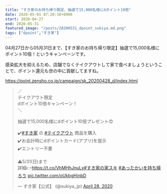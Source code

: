 ```yaml
---
title: "すき家のお持ち帰り限定、抽選で15,000名様にdポイント10倍"
date: 2020-05-01 07:20:18+0900
start: 2020-04-27
end: 2020-05-31
featured_image: "/posts/20200531_dpoint_sukiya.md.png"
tags: ["dpoint","すき家"]
---
```

04月27日から05月31日まで、【すき家のお持ち帰り限定】抽選で15,000名様にポイント10倍！というキャンペーンです。

感染拡大を抑えるため、店舗でなくテイクアウトして家で食べましょうということで、ポイント還元も世の中に貢献してますね。

https://point.zensho.co.jp/campaign/sk_20200428_d/index.html

<blockquote class="twitter-tweet"><p lang="ja" dir="ltr">／<br>テイクアウト限定<br>dポイント10倍キャンペーン！<br>＼<br><br>抽選で15,000名様にdポイント10倍プレゼント😍<br><br>✔️<a href="https://twitter.com/hashtag/%E3%81%99%E3%81%8D%E5%AE%B6?src=hash&amp;ref_src=twsrc%5Etfw">#すき家</a> の <a href="https://twitter.com/hashtag/%E3%83%86%E3%82%A4%E3%82%AF%E3%82%A2%E3%82%A6%E3%83%88?src=hash&amp;ref_src=twsrc%5Etfw">#テイクアウト</a> 商品を購入<br>✔️お会計時にdポイントカード(アプリ)を提示<br>✔️エントリー不要<br><br>⚠️5/31(日)まで<br>詳細👉<a href="https://t.co/VhMHhJnuLx">https://t.co/VhMHhJnuLx</a><a href="https://twitter.com/hashtag/%E3%81%99%E3%81%8D%E5%AE%B6%E3%81%AE%E5%AE%B6%E3%82%B9%E3%82%AD?src=hash&amp;ref_src=twsrc%5Etfw">#すき家の家スキ</a> <a href="https://twitter.com/hashtag/%E3%81%82%E3%81%A3%E3%81%9F%E3%81%8B%E3%81%84%E3%82%92%E6%8C%81%E3%81%A1%E5%B8%B0%E3%82%8D%E3%81%86?src=hash&amp;ref_src=twsrc%5Etfw">#あったかいを持ち帰ろう</a> <a href="https://t.co/oUkbgHinbD">pic.twitter.com/oUkbgHinbD</a></p>&mdash; すき家【公式】 (@sukiya_jp) <a href="https://twitter.com/sukiya_jp/status/1255044209771311105?ref_src=twsrc%5Etfw">April 28, 2020</a></blockquote> <script async src="https://platform.twitter.com/widgets.js" charset="utf-8"></script>


